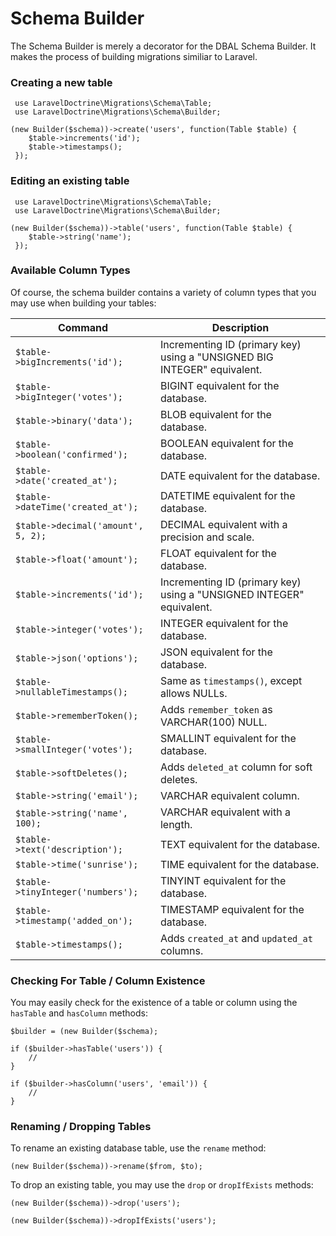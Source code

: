# Schema Builder

The Schema Builder is merely a decorator for the DBAL Schema Builder. It makes the process of building migrations similiar to Laravel.

### Creating a new table

```
 use LaravelDoctrine\Migrations\Schema\Table;
 use LaravelDoctrine\Migrations\Schema\Builder;

(new Builder($schema))->create('users', function(Table $table) {
    $table->increments('id');
    $table->timestamps();
 });
 ```
 
### Editing an existing table

```
 use LaravelDoctrine\Migrations\Schema\Table;
 use LaravelDoctrine\Migrations\Schema\Builder;

(new Builder($schema))->table('users', function(Table $table) {
    $table->string('name');
 });
 ```

### Available Column Types

Of course, the schema builder contains a variety of column types that you may use when building your tables:

Command  | Description
------------- | -------------
`$table->bigIncrements('id');`  |  Incrementing ID (primary key) using a "UNSIGNED BIG INTEGER" equivalent.
`$table->bigInteger('votes');`  |  BIGINT equivalent for the database.
`$table->binary('data');`  |  BLOB equivalent for the database.
`$table->boolean('confirmed');`  |  BOOLEAN equivalent for the database.
`$table->date('created_at');`  |  DATE equivalent for the database.
`$table->dateTime('created_at');`  |  DATETIME equivalent for the database.
`$table->decimal('amount', 5, 2);`  |  DECIMAL equivalent with a precision and scale.
`$table->float('amount');`  |  FLOAT equivalent for the database.
`$table->increments('id');`  |  Incrementing ID (primary key) using a "UNSIGNED INTEGER" equivalent.
`$table->integer('votes');`  |  INTEGER equivalent for the database.
`$table->json('options');`  |  JSON equivalent for the database.
`$table->nullableTimestamps();`  |  Same as `timestamps()`, except allows NULLs.
`$table->rememberToken();`  |  Adds `remember_token` as VARCHAR(100) NULL.
`$table->smallInteger('votes');`  |  SMALLINT equivalent for the database.
`$table->softDeletes();`  |  Adds `deleted_at` column for soft deletes.
`$table->string('email');`  |  VARCHAR equivalent column.
`$table->string('name', 100);`  |  VARCHAR equivalent with a length.
`$table->text('description');`  |  TEXT equivalent for the database.
`$table->time('sunrise');`  |  TIME equivalent for the database.
`$table->tinyInteger('numbers');`  |  TINYINT equivalent for the database.
`$table->timestamp('added_on');`  |  TIMESTAMP equivalent for the database.
`$table->timestamps();`  |  Adds `created_at` and `updated_at` columns.

### Checking For Table / Column Existence

You may easily check for the existence of a table or column using the `hasTable` and `hasColumn` methods:

```
$builder = (new Builder($schema);

if ($builder->hasTable('users')) {
    //
}

if ($builder->hasColumn('users', 'email')) {
    //
}
```

### Renaming / Dropping Tables

To rename an existing database table, use the `rename` method:

```
(new Builder($schema))->rename($from, $to);
```

To drop an existing table, you may use the `drop` or `dropIfExists` methods:

```
(new Builder($schema))->drop('users');

(new Builder($schema))->dropIfExists('users');
```
